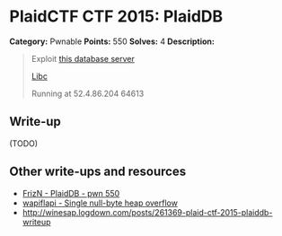 # PlaidCTF CTF 2015: PlaidDB

**Category:** Pwnable
**Points:** 550
**Solves:** 4
**Description:**

> Exploit [this database server](http://play.plaidctf.com/files/datastore_7e64104f876f0aa3f8330a409d9b9924.elf)
> 
> [Libc](http://play.plaidctf.com/files/libc_3f6aaa980b58f7c7590dee12d731e099.so.6)
> 
> Running at 52.4.86.204 64613

## Write-up

(TODO)

## Other write-ups and resources

* [FrizN - PlaidDB - pwn 550](http://blog.frizn.fr/pctf-2015/pwn-550-plaiddb)
* [wapiflapi - Single null-byte heap overflow](http://wapiflapi.github.io/2015/04/22/single-null-byte-heap-overflow/)
* <http://winesap.logdown.com/posts/261369-plaid-ctf-2015-plaiddb-writeup>
